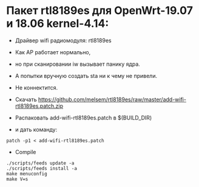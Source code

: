 # Пакет rtl8189es для OpenWrt-19.07 и 18.06 kernel-4.14:
* Дрaйвер wifi радиомодуля: rtl8189es
* Как AP работает нормально,
* но при сканировании iw вызывает панику ядра.
* А попытки вручную создать sta ни к чему не привели.
* Не коннектится.

* Cкачать https://github.com/melsem/rtl8189es/raw/master/add-wifi-rtl8189es.patch.zip
* Распаковать add-wifi-rtl8189es.patch в $(BUILD_DIR)
* и дать команду:
```
patch -p1 < add-wifi-rtl8189es.patch
```

* Compile
```
./scripts/feeds update -a
./scripts/feeds install -a
make menuconfig
make V=s
```

